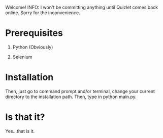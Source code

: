 Welcome! INFO: I won't be committing anything until Quizlet comes back online. Sorry for the inconvenience.
# Prerequisites
1. Python (Obviously)

2. Selenium

# Installation
Then, just go to command prompt and/or terminal, change your current directory to the installation path. Then, type in python main.py.
# Is that it?
Yes...that is it.
